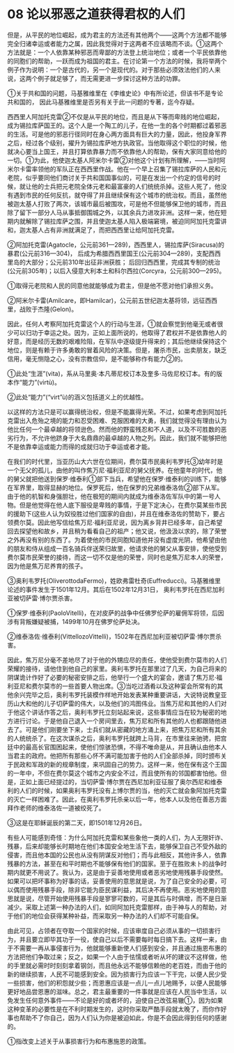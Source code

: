 # 08 论以邪恶之道获得君权的人们

但是，从平民的地位崛起，成为君主的方法还有其他两个——这两个方法都不能够完全归诸幸运或者能力之属，因此我觉得对于这两者不应该略而不谈。①这两个方法就是：一个人依靠某种邪恶而卑鄙的方法登上统治地位；或者一个平民依靠他的同胞们的帮助，一跃而成为祖国的君主。在讨论第一个方法的时候，我将举两个例子作为说明：一个是古代的，另一个是现代的。对于那些必须效法他们的人来说，这两个例子就足够了，而无需更进一步探讨这种方法的功罪。

①关于共和国的问题，马基雅维里在《李维史论》中有所论述，但该书不是专论共和国的，
因此马基雅维里是否另有关于此一问题的专著，迄今存疑。

西西里人阿加托克雷②不仅是从平民的地位，而且是从下等而卑贱的地位崛起，成为锡拉库萨国王的。这个人是一个陶工的儿子，在他一生的各个时期都过着邪恶的生活。可是他的邪恶行径同时在身心两方面具有巨大的力量，因此，他投身军界之后，经过各个级别，擢升为锡拉库萨地方执政官。当他取得这个职位的时候，他就决心要当上国王，并且打算依靠暴力而不依靠他人的帮助，保有大家同意给他的一切。①为此，他使迦太基人阿米尔卡雷②对他这个计划有所理解，——当时阿米尔卡雷率领他的军队正在西西里作战。他在一个早上召集了锡拉库萨的人民和元老院，似乎要同他们商讨关于共和国国事似的，可是在发出一个约定的信号的时候，就让他的士兵把元老院全体元老和最富豪的人们统统杀掉。这些人死了，他没有遇到市民的任何反抗，就夺得了并且继续保有这个城市的统治权。而且，虽然他被迦太基人打败了两次，该城市最后被围攻，可是他不但能够保卫他的城市，而且除了留下一部分人马从事抵御围城之外，以其余兵力进攻非洲。这样一来，他在短期内就解除了锡拉库萨之围，并且使迦太基人陷入极端窘境，被迫同阿加托克雷讲和，迦太基人占有非洲就满足了，而把西西里让给阿加托克雷。

②阿加托克雷(Agatocle，公元前361—289)，西西里人，锡拉库萨(Siracusa)的暴君(公元前316—304)，
后成为希腊西西里国王(公元前304—289)，支配西西里岛的大部分；公元前310年出征非洲获胜；
后回归西西里，完成其专制的统治(公元前305年)；以后入侵意大利本土和科尔西拉(Corcyra，公元前300—295)。

①取得元老院和人民的同意他就能够成为君主，但是他不愿对他们承担义务。

②阿米尔卡雷(Amilcare，即Hamilcar)，公元前五世纪迦太基将领，远征西西里，战败于杰隆(Gelon)。

因此，任何人考察阿加托克雷这个人的行动与生涯，①就会察觉到他毫无或者很少可以归功于幸运之处。因为，正如上面所说的，他取得了君权并不是依靠他人的好意，而是经历无数的艰难险阻，在军队中逐级提升得来的；其后他继续保持这个地位，则是有赖于许多勇敢的冒着风险的决策。但是，屠杀市民，出卖朋友，缺乏信用，毫无恻隐之心，没有宗教信仰，是不能够称作有能力②的。

①此处“生涯”(vita)，系从马里奥·本凡蒂尼校订本及奎多·马佐尼校订本。有的版本作“能力”(virtù)。

②此处“能力”(“virt”ù)的涵义包括道义上的优越性。

以这样的方法只是可以赢得统治权，但是不能赢得光荣。不过，如果考虑到阿加托克雷出入危殆之境的能力和忍受困难、克服困难的大勇，我们就觉得没有理由认为他比任何一个最卓越的将领逊色。然而他的野蛮残忍和不人道，以及不可胜数的恶劣行为，不允许他跻身于大名鼎鼎的最卓越的人物之列。因此，我们就不能够把他不是依靠幸运或能力而得的成就归功于幸运或者才能。

在我们的时代里，当亚历山大六世在位期间，费尔莫市民奥利韦罗托③幼年时是一个无父的孤儿，由他的叫作焦万尼·福利亚尼的舅父抚养。在他童年的时代，他的舅父就把他送到保罗·维泰利①部下当兵，希望他在保罗·维泰利的训练下，能够在军界里，取得显赫的地位。保罗死后，他在保罗的兄弟维泰洛佐②部下从军。由于他的机智和身强胆壮，他在极短的期间内就成为维泰洛佐军队中的第一号人物。但是他觉得在他人底下服役是卑贱的事情，于是下定决心，在费尔莫某些市民的援助下(这些人认为奴役胜过他们国家的自由)，并且在维泰洛佐的赞助下，要占领费尔莫。因此他写信给焦万尼·福利亚尼说，因为离乡背井已经多年，自己希望回去探望他和故乡，并且稍为看看自己的祖产；他又说，他汲汲以求的，除了荣誉之外再没有别的东西了。为着使他的市民同胞知道他并没有虚度光阴，他希望由他的朋友和侍从组成一百名骑兵伴送荣归故里，他请求他的舅父从事安排，使他受到费尔莫市民荣誉的接待，而这一切不仅是他的荣誉，同时也是焦万尼本人的荣誉，因为他是焦万尼养育的孩子。

③奥利韦罗托(OliverottodaFermo)，姓欧弗雷杜奇(Euffreducci)。马基雅维里论述的事件发生于1501年12月。其后在1502年12月31日，    奥利韦罗托在西尼加利亚被切萨雷·博尔贾杀害。

①保罗·维泰利(PaoloVitelli)，在对皮萨的战争中任佛罗伦萨的雇佣军将领，后因涉有背叛嫌疑被捕，1499年10月在佛罗伦萨处决。

②维泰洛佐·维泰利(VittellozoVittelli)，1502年在西尼加利亚被切萨雷·博尔贾杀害。

因此，焦万尼分毫不差地尽了对于他的外甥应尽的责任，使他受到费尔莫市的人们荣耀的接待，请他住到他自己的家里。奥利韦罗托在那里过了几天，为自己将来的阴谋诡计作好了必要的秘密安排之后，他举行一个盛大的宴会，邀请了焦万尼·福利亚尼和费尔莫市的一些首要人物出席。③当吃过酒肴以及这种宴会所常有的其他余兴完毕之后，奥利韦罗托装模作样地开始发表某种重要讲话，大说特说教皇亚历山大和他的儿子切萨雷的伟大，以及他们的鸿图伟业。当焦万尼和其他的人们对于他这个讲话作答之后，奥利韦罗托立刻站起来说，这些事情应当在较为秘密的地方进行讨论。于是他自己退入一个房间里去，焦万尼和所有其他的人也都跟随他进去了。可是他们刚要坐下来，士兵们就从密藏的地方涌上来，把焦万尼和所有其余的人统统杀了。在这次谋杀之后，奥利韦罗托就跨上马背，在市里往来驰骋，把宫廷中的最高长官围困起来，使他们惊骇恐惧，不得不唯命是从，并且确认由他本人当君主的政府。他把所有那些心怀不满可能加害于他的人们全部杀掉，同时颁布关于民政和军政的新的规章制度，来巩固自己的势力。这样一来，他在保有这个王国的一年中，不但在费尔莫这个城市之内安全不过，而且使所有的邻国都害怕他。但是，正如上面已经提过的，当切萨雷·博尔贾在西尼加利亚征服了奥尔西尼和维泰利的人们的时候，如果奥利韦罗托没有上博尔贾的当，他的灭亡就会象阿加托克雷的灭亡一样困难了。因此，在奥利韦罗托杀亲以后一年，他本人以及他在善恶方面拜作老师的维泰洛佐一道被绞死了。

③这是在耶稣诞辰的第二天，即1501年12月26日。

有些人可能感到奇怪：为什么阿加托克雷和某些象他一类的人们，为人无限奸诈、残暴，后来却能够长时期地在他们本国安全地生活下去，能够保卫自己不受外敌的侵害，而且他本国的公民也从没有阴谋反对他们；而与此相反，其他许多人，依靠残暴的方法，甚至在和平时期也不能够保有他们的国家。至于在胜败未卜的战争时期内就更不用说了。我认为，这是由于妥善地使用或者恶劣地使用残暴手段使然。如果可以把坏事称为好事的话，妥善使用的意思就是说，为了自己安全的必要，可以偶而使用残暴手段，除非它能为臣民谋利益，其后决不再使用。恶劣地使用的意思就是说，尽管开始使用残暴手段是寥寥可数的，可是其后与时俱增，而不是日渐减少。采取上述第一种办法的人们，如同阿加托克雷那样，由于神与人的帮助，对于他们的地位会获得某种补益，而采取另一种办法的人们却不可能自保。

由此可见，占领者在夺取一个国家的时候，应该审度自己必须从事的一切损害行为，并且要立即毕其功于一役，使自己以后不需要每时每日搞下去。这样一来，由于不需要一再从事侵害行为，他就能够重新使人们感到安全，并且通过施恩布惠的方法把他们争取过来；反之，如果一个人由于怯懦或者听从坏的建议不这样做，他的手里就必需时时刻刻拿着钢剑，而且他永远不能够信赖他的老百姓，而由于他的新的继续损害，人民不可能感到安全。因为损害行为应该一下干完，以便人民少受一些损害，他们的积怨就少些；而恩惠应该是一点儿一点儿地赐予，以便人民能够更好地品尝恩惠的滋味。总之，君主最重要的一件事就是应该在人民当中生活，以免发生任何意外事件——不论是好的或者坏的，迫使自己改弦易辙①，因为如果这种变革的必要性是在不利时期发生的，这时你采取严酷手段就太晚了，而你作好事也帮助不了你自己，因为人们认为你是被迫如此，你是不会因此得到任何的感谢的。

①指改变上述关于从事损害行为和布惠施恩的政策。